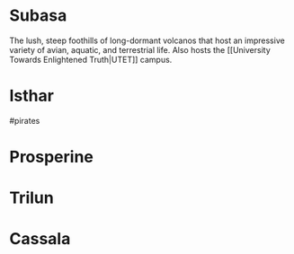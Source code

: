 # Subasa
The lush, steep foothills of long-dormant volcanos that host an impressive variety of avian, aquatic, and terrestrial life. Also hosts the [[University Towards Enlightened Truth|UTET]] campus.

# Isthar
#pirates 

# Prosperine


# Trilun


# Cassala

